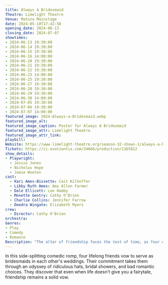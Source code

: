 ```yaml
---
title: Always A Bridesmaid
Theatre: Limelight Theatre
Venue: Matuza Mainstage
date: 2024-05-10T17:42:58
opening_date: 2024-06-13
closing_date: 2024-07-07
showtimes:
- 2024-06-13 19:30:00
- 2024-06-14 19:30:00
- 2024-06-15 19:30:00
- 2024-06-16 14:00:00
- 2024-06-20 19:30:00
- 2024-06-21 19:30:00
- 2024-06-22 19:30:00
- 2024-06-23 14:00:00
- 2024-06-25 19:30:00
- 2024-06-27 19:30:00
- 2024-06-28 19:30:00
- 2024-06-29 19:30:00
- 2024-06-30 14:00:00
- 2024-07-05 19:30:00
- 2024-07-06 19:30:00
- 2024-07-07 14:00:00
featured_image: 2024-Always-a-Bridesmaid.webp
featured_image_alt: 
featured_image_caption: Poster for Always A Bridesmaid
featured_image_attr: Limelight Theatre
featured_image_attr_link: 
playbill:
Website: https://www.limelight-theatre.org/season-32-shows-1/always-a-bridesmaid
Tickets: https://ci.ovationtix.com/34666/production/1165812
show_details: 
- Playwright: 
  - Jessie Jones
  - Nicholas Hope
  - Jamie Wooten
cast:
  - Kari Ames-Bissette: Cait Kilhoffer
  - Libby Ruth Ames: Amy Allen Farmer
  - Dale Ellicott: Lee Hamby
  - Monette Gentry: Cathy O'Brien
  - Charlie Collins: Jennifer Farrow
  - Deedra Wingate: Elizabeth Myers
crew:
  - Director: Cathy O'Brien
orchestra:
Genres:
- Play
- Comedy
- Romance
Description: "The altar of friendship faces the test of time, as four women navigate love's unpredictable journey, one wedding at a time."
---
```

In this side-splitting comedic romp, four lifelong friends vow to serve as bridesmaids in each other's weddings. Their commitment takes them through an odyssey of ridiculous hats, bridal showers, and bad romantic choices. They discover that even when life doesn't give you a fairytale, friendship remains a solid vow.
